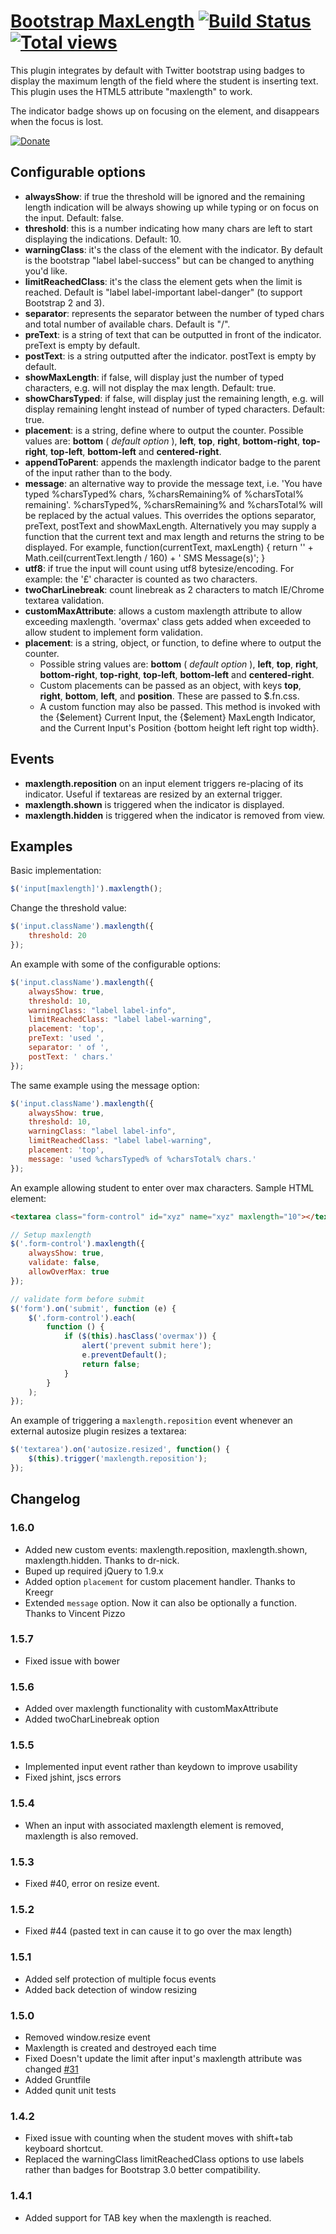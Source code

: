 # [Bootstrap MaxLength](http://mimo84.github.com/bootstrap-maxlength/) [![Build Status](https://travis-ci.org/mimo84/bootstrap-maxlength.png?branch=master)](https://travis-ci.org/mimo84/bootstrap-maxlength) [![Total views](https://sourcegraph.com/api/repos/github.com/mimo84/bootstrap-maxlength/counters/views.png)](https://sourcegraph.com/github.com/mimo84/bootstrap-maxlength)


This plugin integrates by default with Twitter bootstrap using badges to display the maximum length of the field where the student is inserting text.
This plugin uses the HTML5 attribute "maxlength" to work.

The indicator badge shows up on focusing on the element, and disappears when the focus is lost.

[![Donate](https://www.paypalobjects.com/en_US/i/btn/btn_donateCC_LG.gif)](https://www.paypal.com/cgi-bin/webscr?cmd=_s-xclick&hosted_button_id=4DVL2K9LZW6YL)

## Configurable options

 * **alwaysShow**: if true the threshold will be ignored and the remaining length indication will be always showing up while typing or on focus on the input. Default: false.
 * **threshold**: this is a number indicating how many chars are left to start displaying the indications. Default: 10.
 * **warningClass**: it's the class of the element with the indicator. By default is the bootstrap "label label-success" but can be changed to anything you'd like.
 * **limitReachedClass**: it's the class the element gets when the limit is reached. Default is "label label-important label-danger" (to support Bootstrap 2 and 3).
 * **separator**: represents the separator between the number of typed chars and total number of available chars. Default is "/".
 * **preText**: is a string of text that can be outputted in front of the indicator. preText is empty by default.
 * **postText**: is a string outputted after the indicator. postText is empty by default.
 * **showMaxLength**: if false, will display just the number of typed characters, e.g. will not display the max length. Default: true.
 * **showCharsTyped**: if false, will display just the remaining length, e.g. will display remaining lenght instead of number of typed characters. Default: true.
 * **placement**: is a string, define where to output the counter. Possible values are: **bottom** ( *default option* ), **left**, **top**, **right**, **bottom-right**, **top-right**, **top-left**, **bottom-left** and **centered-right**.
 *  **appendToParent**: appends the maxlength indicator badge to the parent of the input rather than to the body.
 * **message**: an alternative way to provide the message text, i.e. 'You have typed %charsTyped% chars, %charsRemaining% of %charsTotal% remaining'. %charsTyped%, %charsRemaining% and %charsTotal% will be replaced by the actual values. This overrides the options separator, preText, postText and showMaxLength. Alternatively you may supply a function that the current text and max length and returns the string to be displayed. For example, function(currentText, maxLength) { return '' + Math.ceil(currentText.length / 160) + ' SMS Message(s)'; }
 * **utf8**: if true the input will count using utf8 bytesize/encoding.  For example: the '£' character is counted as two characters.
 * **twoCharLinebreak**: count linebreak as 2 characters to match IE/Chrome textarea validation.
 * **customMaxAttribute**: allows a custom maxlength attribute to allow exceeding maxlength.  'overmax' class gets added when exceeded to allow student to implement form validation.
 * **placement**: is a string, object, or function, to define where to output the counter.
   * Possible string values are: **bottom** ( *default option* ), **left**, **top**, **right**, **bottom-right**, **top-right**, **top-left**, **bottom-left** and **centered-right**.
   * Custom placements can be passed as an object, with keys **top**, **right**, **bottom**, **left**, and **position**. These are passed to $.fn.css.
   * A custom function may also be passed. This method is invoked with the {$element} Current Input, the {$element} MaxLength Indicator, and the Current Input's Position {bottom height left right top width}.


## Events

* **maxlength.reposition** on an input element triggers re-placing of its indicator. Useful if textareas are resized by an external trigger.
* **maxlength.shown** is triggered when the indicator is displayed.
* **maxlength.hidden** is triggered when the indicator is removed from view.

## Examples

Basic implementation:
```javascript
$('input[maxlength]').maxlength();
```

Change the threshold value:
```javascript
$('input.className').maxlength({
    threshold: 20
});
```

An example with some of the configurable options:
```javascript
$('input.className').maxlength({
    alwaysShow: true,
    threshold: 10,
    warningClass: "label label-info",
    limitReachedClass: "label label-warning",
    placement: 'top',
    preText: 'used ',
    separator: ' of ',
    postText: ' chars.'
});
```

The same example using the message option:

```javascript
$('input.className').maxlength({
    alwaysShow: true,
    threshold: 10,
    warningClass: "label label-info",
    limitReachedClass: "label label-warning",
    placement: 'top',
    message: 'used %charsTyped% of %charsTotal% chars.'
});
```

An example allowing student to enter over max characters. Sample HTML element:
```html
<textarea class="form-control" id="xyz" name="xyz" maxlength="10"></textarea>
```

```javascript
// Setup maxlength
$('.form-control').maxlength({
	alwaysShow: true,
	validate: false,
	allowOverMax: true
});

// validate form before submit
$('form').on('submit', function (e) {
	$('.form-control').each(
		function () {
			if ($(this).hasClass('overmax')) {
				alert('prevent submit here');
				e.preventDefault();
				return false;
			}
		}
	);
});
```

An example of triggering a `maxlength.reposition` event whenever an external autosize plugin resizes a textarea:
```javascript
$('textarea').on('autosize.resized', function() {
    $(this).trigger('maxlength.reposition');
});
```

## Changelog

### 1.6.0
* Added new custom events: maxlength.reposition, maxlength.shown, maxlength.hidden. Thanks to dr-nick.
* Buped up required jQuery to 1.9.x
* Added option `placement` for custom placement handler. Thanks to Kreegr
* Extended `message` option. Now it can also be optionally a function. Thanks to Vincent Pizzo

### 1.5.7
*   Fixed issue with bower

### 1.5.6
*   Added over maxlength functionality with customMaxAttribute
*   Added twoCharLinebreak option

### 1.5.5
*   Implemented input event rather than keydown to improve usability
*   Fixed jshint, jscs errors

### 1.5.4

*   When an input with associated maxlength element is removed, maxlength is also removed.

### 1.5.3

*   Fixed #40, error on resize event.

### 1.5.2

*   Fixed #44 (pasted text in can cause it to go over the max length)

### 1.5.1

*   Added self protection of multiple focus events
*   Added back detection of window resizing

### 1.5.0

*   Removed window.resize event
*   Maxlength is created and destroyed each time
*   Fixed Doesn't update the limit after input's maxlength attribute was changed [#31](https://github.com/mimo84/bootstrap-maxlength/issues/31)
*   Added Gruntfile
*   Added qunit unit tests

### 1.4.2

* Fixed issue with counting when the student moves with shift+tab keyboard shortcut.
* Replaced the warningClass limitReachedClass options to use labels rather than badges for Bootstrap 3.0 better compatibility.

### 1.4.1

* Added support for TAB key when the maxlength is reached.
